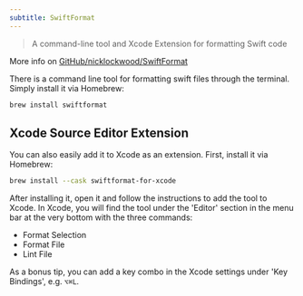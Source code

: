 ```yaml
---
subtitle: SwiftFormat
---
```


> A command-line tool and Xcode Extension for formatting Swift code

More info on [GitHub/nicklockwood/SwiftFormat](https://github.com/nicklockwood/SwiftFormat)

There is a command line tool for formatting swift files through the terminal. Simply install it via Homebrew:

```sh
brew install swiftformat
```

## Xcode Source Editor Extension

You can also easily add it to Xcode as an extension. First, install it via Homebrew:

```sh
brew install --cask swiftformat-for-xcode
```

After installing it, open it and follow the instructions to add the tool to Xcode.
In Xcode, you will find the tool under the 'Editor' section in the menu bar at the very bottom with the three commands:

- Format Selection
- Format File
- Lint File

As a bonus tip, you can add a key combo in the Xcode settings under 'Key Bindings', e.g. `⌥⌘L`.
